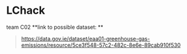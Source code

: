 # LChack
team C02
**link to possible dataset: **
> https://data.gov.ie/dataset/eaa01-greenhouse-gas-emissions/resource/5ce3f548-57c2-482c-8e6e-89cab910f530
